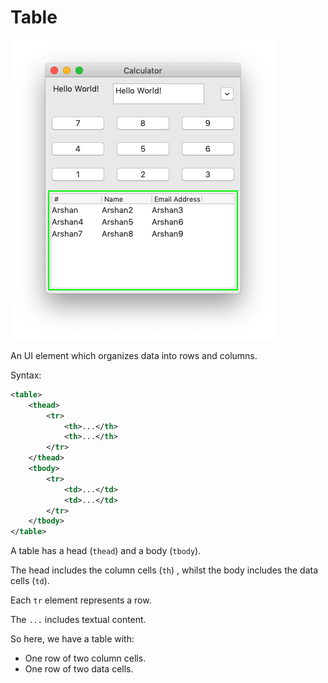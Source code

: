 # Table

![Table](img/table.png)

An UI element which organizes data into rows and columns.

Syntax:

```xml
<table>
    <thead>
        <tr>
            <th>...</th>
            <th>...</th>
        </tr>
    </thead>
    <tbody>
        <tr>
            <td>...</td>
            <td>...</td>
        </tr>
    </tbody>
</table>
```

A table has a head (`thead`) and a body (`tbody`).

The head includes the column cells (`th`) , whilst the body includes the data cells (`td`).

Each `tr` element represents a row.

The `...` includes textual content.

So here, we have a table with:

- One row of two column cells.
- One row of two data cells.